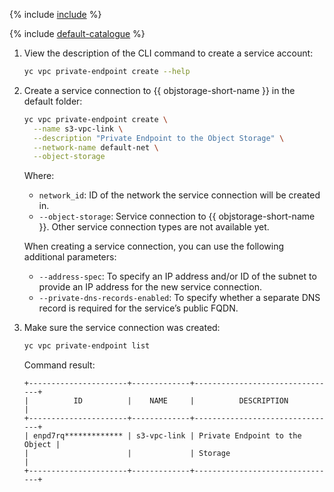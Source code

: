 {% include [include](../../_includes/cli-install.md) %}

{% include [default-catalogue](../../_includes/default-catalogue.md) %}

1. View the description of the CLI command to create a service account:

    ```bash
    yc vpc private-endpoint create --help
    ```

1. Create a service connection to {{ objstorage-short-name }} in the default folder:

    ```bash
    yc vpc private-endpoint create \
      --name s3-vpc-link \
      --description "Private Endpoint to the Object Storage" \
      --network-name default-net \
      --object-storage 
    ```

    Where:

    * `network_id`: ID of the network the service connection will be created in.
    * `--object-storage`: Service connection to {{ objstorage-short-name }}. Other service connection types are not available yet.

    When creating a service connection, you can use the following additional parameters:

    * `--address-spec`: To specify an IP address and/or ID of the subnet to provide an IP address for the new service connection.
    * `--private-dns-records-enabled`: To specify whether a separate DNS record is required for the service’s public FQDN. 

1. Make sure the service connection was created:

    ```bash
    yc vpc private-endpoint list
    ```
    
    Command result:

    ```text
    +----------------------+-------------+--------------------------------+
    |          ID          |    NAME     |          DESCRIPTION           |
    +----------------------+-------------+--------------------------------+
    | enpd7rq************* | s3-vpc-link | Private Endpoint to the Object |
    |                      |             | Storage                        |
    +----------------------+-------------+--------------------------------+
    ```
